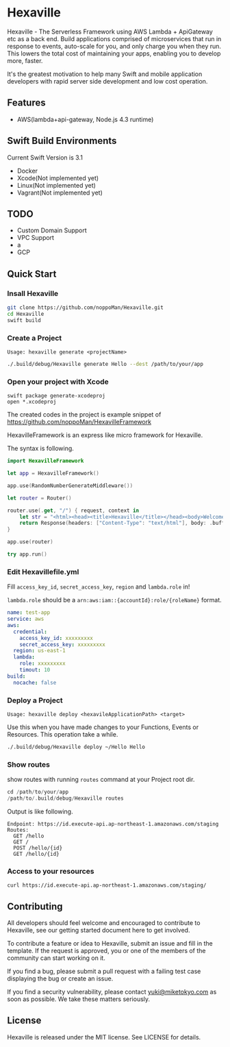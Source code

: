 # Hexaville

Hexaville - The Serverless Framework using AWS Lambda + ApiGateway etc as a back end.
Build applications comprised of microservices that run in response to events, auto-scale for you, and only charge you when they run. This lowers the total cost of maintaining your apps, enabling you to develop more, faster.

It's the greatest motivation to help many Swift and mobile application developers with rapid server side development and low cost operation.

## Features

* AWS(lambda+api-gateway, Node.js 4.3 runtime)

## Swift Build Environments

Current Swift Version is 3.1

* Docker
* Xcode(Not implemented yet)
* Linux(Not implemented yet)
* Vagrant(Not implemented yet)

## TODO

* Custom Domain Support
* VPC Support
* a
* GCP

## Quick Start

### Insall Hexaville
```sh
git clone https://github.com/noppoMan/Hexaville.git
cd Hexaville
swift build
```

### Create a Project

`Usage: hexaville generate <projectName>`

```sh
./.build/debug/Hexaville generate Hello --dest /path/to/your/app
```

### Open your project with Xcode

```
swift package generate-xcodeproj
open *.xcodeproj
```

The created codes in the project is example snippet of https://github.com/noppoMan/HexavilleFramework

HexavilleFramework is an express like micro framework for Hexaville.

The syntax is following.
```swift
import HexavilleFramework

let app = HexavilleFramework()

app.use(RandomNumberGenerateMiddleware())

let router = Router()

router.use(.get, "/") { request, context in
    let str = "<html><head><title>Hexaville</title></head><body>Welcome to Hexaville!</body></html>"
    return Response(headers: ["Content-Type": "text/html"], body: .buffer(str.data))
}

app.use(router)

try app.run()
```

### Edit Hexavillefile.yml

Fill `access_key_id`, `secret_access_key`, `region` and `lambda.role` in!

`lambda.role` should be a `arn:aws:iam::{accountId}:role/{roleName}` format.

```yml
name: test-app
service: aws
aws:
  credential:
    access_key_id: xxxxxxxxx
    secret_access_key: xxxxxxxxx
  region: us-east-1
  lambda:
    role: xxxxxxxxx
    timout: 10
build:
  nocache: false

```


### Deploy a Project

`Usage: hexaville deploy <hexavileApplicationPath> <target>`

Use this when you have made changes to your Functions, Events or Resources.
This operation take a while.

```sh
./.build/debug/Hexaville deploy ~/Hello Hello
```

### Show routes

show routes with running `routes` command at your Project root dir.

```swift
cd /path/to/your/app
/path/to/.build/debug/Hexaville routes
```

Output is like following.
```
Endpoint: https://id.execute-api.ap-northeast-1.amazonaws.com/staging
Routes:
  GET /hello
  GET /
  POST /hello/{id}
  GET /hello/{id}
```

### Access to your resources
```
curl https://id.execute-api.ap-northeast-1.amazonaws.com/staging/
```

## Contributing
All developers should feel welcome and encouraged to contribute to Hexaville, see our getting started document here to get involved.

To contribute a feature or idea to Hexaville, submit an issue and fill in the template. If the request is approved, you or one of the members of the community can start working on it.

If you find a bug, please submit a pull request with a failing test case displaying the bug or create an issue.

If you find a security vulnerability, please contact yuki@miketokyo.com as soon as possible. We take these matters seriously.


## License

Hexaville is released under the MIT license. See LICENSE for details.
